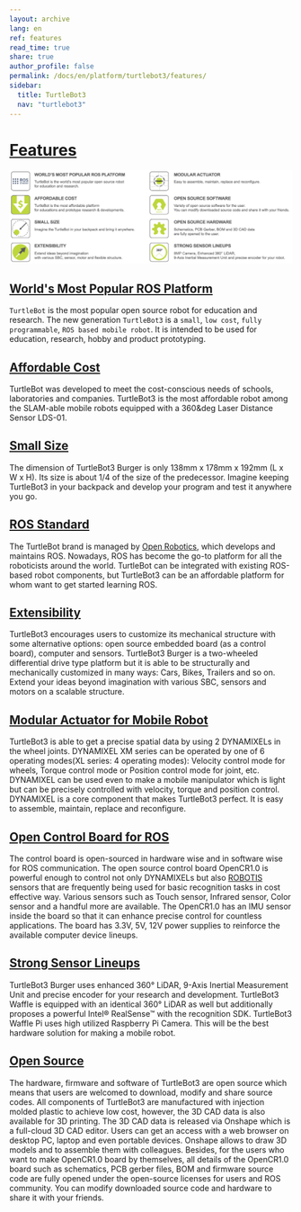 ```yaml
---
layout: archive
lang: en
ref: features
read_time: true
share: true
author_profile: false
permalink: /docs/en/platform/turtlebot3/features/
sidebar:
  title: TurtleBot3
  nav: "turtlebot3"
---
```


<div style="counter-reset: h1 2"></div>

# [Features](#features)

![](/assets/images/platform/turtlebot3/features/features_with_icons.png)

## [World's Most Popular ROS Platform](#world/'s-most-popular-ros-platform)

`TurtleBot` is the most popular open source robot for education and research. The new generation `TurtleBot3` is a `small`, `low cost`, `fully programmable`, `ROS based mobile robot`. It is intended to be used for education, research, hobby and product prototyping.

## [Affordable Cost](#affordable-cost)

TurtleBot was developed to meet the cost-conscious needs of schools, laboratories and companies. TurtleBot3 is the most affordable robot among the SLAM-able mobile robots equipped with a 360&deg Laser Distance Sensor LDS-01.

## [Small Size](#small-size)

The dimension of TurtleBot3 Burger is only 138mm x 178mm x 192mm (L x W x H). Its size is about 1/4 of the size of the predecessor. Imagine keeping TurtleBot3 in your backpack and develop your program and test it anywhere you go.

## [ROS Standard](#ros-standard)

The TurtleBot brand is managed by [Open Robotics][open-robotics], which develops and maintains ROS. Nowadays, ROS has become the go-to platform for all the roboticists around the world. TurtleBot can be integrated with existing ROS-based robot components, but TurtleBot3 can be an affordable platform for whom want to get started learning ROS.

## [Extensibility](#extensibility)

TurtleBot3 encourages users to customize its mechanical structure with some alternative options: open source embedded board (as a control board), computer and sensors. TurtleBot3 Burger is a two-wheeled differential drive type platform but it is able to be structurally and mechanically customized in many ways: Cars, Bikes, Trailers and so on. Extend your ideas beyond imagination with various SBC, sensors and motors on a scalable structure.

## [Modular Actuator for Mobile Robot](#modular-actuator-for-mobile-robot)

TurtleBot3 is able to get a precise spatial data by using 2 DYNAMIXELs in the wheel joints. DYNAMIXEL XM series can be operated by one of 6 operating modes(XL series: 4 operating modes): Velocity control mode for wheels, Torque control mode or Position control mode for joint, etc. DYNAMIXEL can be used even to make a mobile manipulator which is light but can be precisely controlled with velocity, torque and position control. DYNAMIXEL is a core component that makes TurtleBot3 perfect. It is easy to assemble, maintain, replace and reconfigure.

## [Open Control Board for ROS](#open-control-board-for-ros)

The control board is open-sourced in hardware wise and in software wise for ROS communication. The open source control board OpenCR1.0 is powerful enough to control not only DYNAMIXELs but also [ROBOTIS][robotis] sensors that are frequently being used for basic recognition tasks in cost effective way. Various sensors such as Touch sensor, Infrared sensor, Color sensor and a handful more are available. The OpenCR1.0 has an IMU sensor inside the board so that it can enhance precise control for countless applications. The board has 3.3V, 5V, 12V power supplies to reinforce the available computer device lineups.

## [Strong Sensor Lineups](#strong-sensor-lineups)

TurtleBot3 Burger uses enhanced 360&deg; LiDAR, 9-Axis Inertial Measurement Unit and precise encoder for your research and development. TurtleBot3 Waffle is equipped with an identical 360&deg; LiDAR as well but additionally proposes a powerful Intel® RealSense™ with the recognition SDK. TurtleBot3 Waffle Pi uses high utilized Raspberry Pi Camera. This will be the best hardware solution for making a mobile robot.

## [Open Source](#open-source)

The hardware, firmware and software of TurtleBot3 are open source which means that users are welcomed to download, modify and share source codes. All components of TurtleBot3 are manufactured with injection molded plastic to achieve low cost, however, the 3D CAD data is also available for 3D printing.
The 3D CAD data is released via Onshape which is a full-cloud 3D CAD editor. Users can get an access with a web browser on desktop PC, laptop and even portable devices. Onshape allows to draw 3D models and to assemble them with colleagues.
Besides, for the users who want to make OpenCR1.0 board by themselves, all details of the OpenCR1.0 board such as schematics, PCB gerber files, BOM and firmware source code are fully opened under the open-source licenses for users and ROS community.
You can modify downloaded source code and hardware to share it with your friends.

[open-robotics]: http://www.osrfoundation.org/
[robotis]: http://wwww.robotis.com/
